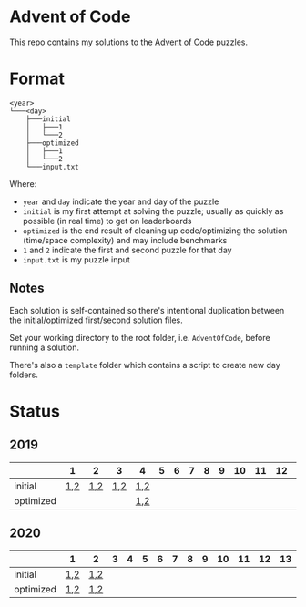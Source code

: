 # Advent of Code

This repo contains my solutions to the [Advent of Code](https://adventofcode.com/) puzzles.

# Format

```
<year>
└───<day>
    ├───initial
    │   ├───1
    │   └───2
    ├───optimized
    │   ├───1
    │   └───2
    └───input.txt
```

Where:
- `year` and `day` indicate the year and day of the puzzle
- `initial` is my first attempt at solving the puzzle; usually as quickly as possible (in real time) to get on leaderboards
- `optimized` is the end result of cleaning up code/optimizing the solution (time/space complexity) and may include benchmarks
- `1` and `2` indicate the first and second puzzle for that day
- `input.txt` is my puzzle input

## Notes

Each solution is self-contained so there's intentional duplication between the initial/optimized first/second solution files.

Set your working directory to the root folder, i.e. `AdventOfCode`, before running a solution.

There's also a `template` folder which contains a script to create new day folders.

# Status

## 2019

|           | 1                                                           | 2                                                           | 3                                                           | 4                                                               | 5 | 6 | 7 | 8 | 9 | 10 | 11 | 12 | 13 | 14 | 15 | 16 | 17 | 18 | 19 | 20 | 21 | 22 | 23 | 24 | 25 |
|-----------|-------------------------------------------------------------|-------------------------------------------------------------|-------------------------------------------------------------|-----------------------------------------------------------------|---|---|---|---|---|----|----|----|----|----|----|----|----|----|----|----|----|----|----|----|----|
| initial   | [1](2019/1/initial/1/main.go),[2](2019/1/initial/2/main.go) | [1](2019/2/initial/1/main.go),[2](2019/2/initial/2/main.go) | [1](2019/3/initial/1/main.go),[2](2019/3/initial/2/main.go) | [1](2019/4/initial/1/main.go),[2](2019/4/initial/2/main.go)     |   |   |   |   |   |    |    |    |    |    |    |    |    |    |    |    |    |    |    |    |    |
| optimized |                                                             |                                                             |                                                             | [1](2019/4/optimized/1/main.go),[2](2019/4/optimized/2/main.go) |   |   |   |   |   |    |    |    |    |    |    |    |    |    |    |    |    |    |    |    |    |

## 2020

|           | 1                                                               | 2                                                               | 3 | 4 | 5 | 6 | 7 | 8 | 9 | 10 | 11 | 12 | 13 | 14 | 15 | 16 | 17 | 18 | 19 | 20 | 21 | 22 | 23 | 24 | 25 |
|-----------|-----------------------------------------------------------------|-----------------------------------------------------------------|---|---|---|---|---|---|---|----|----|----|----|----|----|----|----|----|----|----|----|----|----|----|----|
| initial   | [1](2020/1/initial/1/main.go),[2](2020/1/initial/2/main.go)     | [1](2020/2/initial/1/main.go),[2](2020/2/initial/2/main.go)     |   |   |   |   |   |   |   |    |    |    |    |    |    |    |    |    |    |    |    |    |    |    |    |
| optimized | [1](2020/1/optimized/1/main.go),[2](2020/1/optimized/2/main.go) | [1](2020/2/optimized/1/main.go),[2](2020/2/optimized/2/main.go) |   |   |   |   |   |   |   |    |    |    |    |    |    |    |    |    |    |    |    |    |    |    |    |
